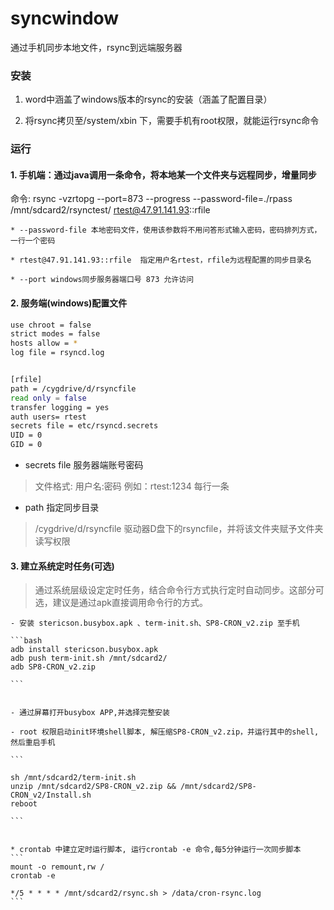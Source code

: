 # syncwindow
通过手机同步本地文件，rsync到远端服务器


### 安装

1. word中涵盖了windows版本的rsync的安装（涵盖了配置目录）

2. 将rsync拷贝至/system/xbin 下，需要手机有root权限，就能运行rsync命令


### 运行



#### 1. 手机端：通过java调用一条命令，将本地某一个文件夹与远程同步，增量同步



命令: rsync -vzrtopg --port=873 --progress --password-file=./rpass  /mnt/sdcard2/rsynctest/ rtest@47.91.141.93::rfile

    * --password-file 本地密码文件，使用该参数将不用问答形式输入密码，密码排列方式，一行一个密码
    
    * rtest@47.91.141.93::rfile  指定用户名rtest，rfile为远程配置的同步目录名
    
    * --port windows同步服务器端口号 873 允许访问



#### 2. 服务端(windows)配置文件


```bash
use chroot = false
strict modes = false
hosts allow = *
log file = rsyncd.log


[rfile]
path = /cygdrive/d/rsyncfile
read only = false
transfer logging = yes
auth users= rtest
secrets file = etc/rsyncd.secrets
UID = 0
GID = 0
```

   - secrets file 服务器端账号密码

> 文件格式: 用户名:密码  例如：rtest:1234 
每行一条


   - path 指定同步目录 

> /cygdrive/d/rsyncfile 驱动器D盘下的rsyncfile，并将该文件夹赋予文件夹读写权限  



#### 3. 建立系统定时任务(可选)  

> 通过系统层级设定定时任务，结合命令行方式执行定时自动同步。这部分可选，建议是通过apk直接调用命令行的方式。


    - 安装 stericson.busybox.apk 、term-init.sh、SP8-CRON_v2.zip 至手机
    
    ```bash
    adb install stericson.busybox.apk 
    adb push term-init.sh /mnt/sdcard2/
    adb SP8-CRON_v2.zip

    ```


    - 通过屏幕打开busybox APP,并选择完整安装
    
    - root 权限启动init环境shell脚本, 解压缩SP8-CRON_v2.zip，并运行其中的shell,然后重启手机
    
    ```
    
    sh /mnt/sdcard2/term-init.sh
    unzip /mnt/sdcard2/SP8-CRON_v2.zip && /mnt/sdcard2/SP8-CRON_v2/Install.sh
    reboot

    ```


    * crontab 中建立定时运行脚本, 运行crontab -e 命令,每5分钟运行一次同步脚本
    ```
    mount -o remount,rw /
    crontab -e
    
    */5 * * * * /mnt/sdcard2/rsync.sh > /data/cron-rsync.log
    ```
